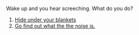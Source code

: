 Wake up and you hear screeching. What do you do?  
1. [Hide under your blankets](../hide/hide.md)  
2. [Go find out what the the noise is.](../find-out/find-out.md)  




